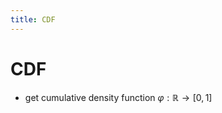 ```yaml
---
title: CDF
---
```


# CDF
- get cumulative density function $\varphi : \mathbb{R} \rightarrow [0,1]$



















